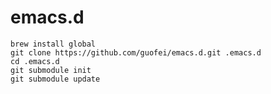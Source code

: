 emacs.d
=======
    brew install global
    git clone https://github.com/guofei/emacs.d.git .emacs.d
    cd .emacs.d
    git submodule init
    git submodule update
